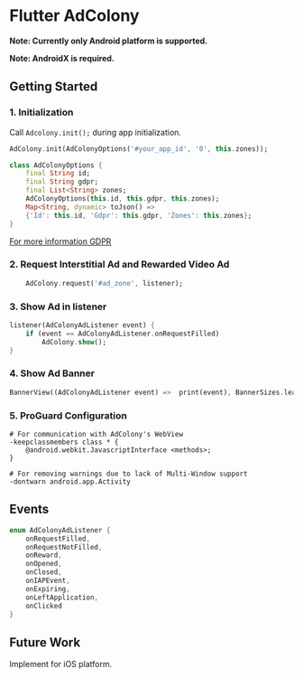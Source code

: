 # Flutter AdColony

**Note: Currently only Android platform is supported.**

**Note: AndroidX is required.**

## Getting Started

### 1. Initialization

Call `Adcolony.init();` during app initialization.

```dart
AdColony.init(AdColonyOptions('#your_app_id', '0', this.zones));
```
```dart
class AdColonyOptions {
	final String id;
	final String gdpr;
	final List<String> zones;
	AdColonyOptions(this.id, this.gdpr, this.zones);
	Map<String, dynamic> toJson() =>
	{'Id': this.id, 'Gdpr': this.gdpr, 'Zones': this.zones};
}
```
[For more information GDPR](https://github.com/AdColony/AdColony-Android-SDK/wiki/GDPR)
### 2. Request Interstitial Ad and Rewarded Video Ad

```dart
	AdColony.request('#ad_zone', listener);
```
### 3. Show Ad in listener

```dart
listener(AdColonyAdListener event) {
	if (event == AdColonyAdListener.onRequestFilled)
		AdColony.show();
}
```

### 4. Show Ad Banner

```dart
BannerView((AdColonyAdListener event) =>  print(event), BannerSizes.leaderboard, '#ad_zone'),
```

### 5. ProGuard Configuration

```
# For communication with AdColony's WebView
-keepclassmembers class * { 
    @android.webkit.JavascriptInterface <methods>; 
}
```
```
# For removing warnings due to lack of Multi-Window support
-dontwarn android.app.Activity
```

## Events

```dart
enum AdColonyAdListener {
	onRequestFilled,
	onRequestNotFilled,
	onReward,
	onOpened,
	onClosed,
	onIAPEvent,
	onExpiring,
	onLeftApplication,
	onClicked
}
```

## Future Work
Implement for iOS platform.